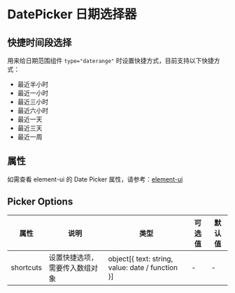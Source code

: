 # DatePicker 日期选择器

## 快捷时间段选择
用来给日期范围组件 `type="daterange"` 时设置快捷方式，目前支持以下快捷方式：
* 最近半小时
* 最近一小时
* 最近三小时
* 最近六小时
* 最近一天
* 最近三天
* 最近一周

<vp-demo
    demo-height="500px"
    source-code="element-ui:::data-picker/data-picker-shortcuts"
/>

## 属性

如需查看 element-ui 的 Date Picker 属性，请参考：[element-ui](https://element.eleme.cn/2.14/#/zh-CN/component/date-picker)


## Picker Options

| 属性                      | 说明                                                     | 类型           | 可选值     | 默认值         |
| ------------------------ | -------------------------------------------------------- | ------------- | --------- | ------------- |
| shortcuts                | 设置快捷选项，需要传入数组对象                                | object[{ text: string, value: date / function }]         | -           | -           |
